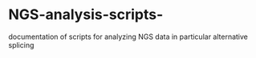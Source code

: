 # NGS-analysis-scripts-
documentation of scripts for analyzing NGS data in particular alternative splicing
